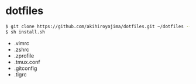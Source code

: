 # dotfiles
```sh
$ git clone https://github.com/akihiroyajima/dotfiles.git ~/dotfiles --recursive
$ sh install.sh
```
- .vimrc
- .zshrc
- .zprofile
- .tmux.conf
- .gitconfig
- .tigrc
